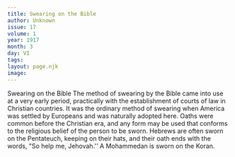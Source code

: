 ```yaml
---
title: Swearing on the Bible
author: Unknown
issue: 17
volume: 1
year: 1917
month: 3
day: VI
tags:
layout: page.njk
image:
---
```

Swearing on the Bible   The method of swearing by the Bible came into use at a very early period, practically with the establishment of courts of law in Christian countries. It was the ordinary method of swearing when America was settled by Europeans and was naturally adopted here. Oaths were common before the Christian era, and any form may be used that conforms to the religious belief of the person to be sworn. Hebrews are often sworn on the Pentateuch, keeping on their hats, and their oath ends with the words, "So help me, Jehovah.'' A Mohammedan is sworn on the Koran.   
